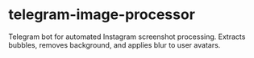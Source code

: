 # telegram-image-processor
Telegram bot for automated Instagram screenshot processing. Extracts bubbles, removes background, and applies blur to user avatars.

